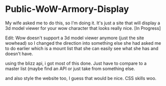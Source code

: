 # Public-WoW-Armory-Display
My wife asked me to do this, so I'm doing it. It's just a site that will display a 3d model viewer for your wow character that looks really nice. [In Progress]

Edit: Wow doesn't support a 3d model viewer anymore (just the site wowhead) so I changed the direction into something else she had asked me to do earlier which is a mount list
that she can easily see what she has and doesn't have.

using the blizz api, i got most of this done. Just have to compare to a master list (maybe find an API  or just take from something else.

and also style the website too, I guess that would be nice. CSS skills woo.
